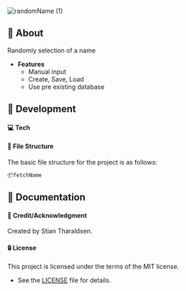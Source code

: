 

![randomName (1)](https://github.com/stiantha/randomName/assets/132207909/7b6dd152-4354-41e7-8d4e-a676973bbc53)

## :beginner: About
Randomly selection of a name<br>
- **Features**
    - Manual input
    - Create, Save, Load
    - Use pre existing database
  
## :wrench: Development

#### :computer: Tech

#### :file_folder: File Structure
The basic file structure for the project is as follows:
```bash
📦fetchName

```

## :book: Documentation

#### :star2: Credit/Acknowledgment
Created by Stian Tharaldsen.
#### :lock: License
This project is licensed under the terms of the MIT license.
- See the [LICENSE](LICENSE) file for details.
